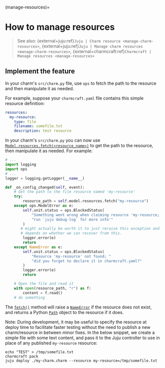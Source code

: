 (manage-resources)=
# How to manage resources

> See also: {external+juju:ref}`Juju | Charm resource <manage-charm-resources>`, {external+juju:ref}`Juju | Manage charm resources <manage-charm-resources>`, {external+charmcraft:ref}`Charmcraft | Manage resources <manage-resources>`

## Implement the feature

<!--COMMENT: MOVE TO HOW TO UPLOAD 
Because resources are defined in a charm’s `charmcraft.yaml`, they are intrinsically linked to a charm. As such, there is no need to register them separately in Charmhub. Other charms may have resources with the same name, but this is not a problem; references to resources always contain the charm name and resource name.
-->

In your charm's `src/charm.py` file, use `ops` to fetch the path to the resource and then manipulate it as needed.

For example, suppose your `charmcraft.yaml` file contains this simple resource definition:

```yaml
resources:
  my-resource:
    type: file
    filename: somefile.txt
    description: test resource
```

In your charm's `src/charm.py` you can now use [`Model.resources.fetch(<resource_name>)`](ops.Resources.fetch) to get the path to the resource, then manipulate it as needed. For example:

```python
# ...
import logging
import ops
# ...
logger = logging.getLogger(__name__)

def _on_config_changed(self, event):
    # Get the path to the file resource named 'my-resource'
    try:
        resource_path = self.model.resources.fetch("my-resource")
    except ops.ModelError as e:
        self.unit.status = ops.BlockedStatus(
            "Something went wrong when claiming resource 'my-resource; "
            "run `juju debug-log` for more info'"
        ) 
       # might actually be worth it to just reraise this exception and let the charm error out;
       # depends on whether we can recover from this.
        logger.error(e)
        return
    except NameError as e:
        self.unit.status = ops.BlockedStatus(
            "Resource 'my-resource' not found; "
            "did you forget to declare it in charmcraft.yaml?"
        )
        logger.error(e)
        return

    # Open the file and read it
    with open(resource_path, "r") as f:
        content = f.read()
    # do something
```

The [`fetch()`](ops.Resources.fetch) method will raise a [`NameError`](https://docs.python.org/3/library/exceptions.html#NameError) if the resource does not exist, and returns a Python [`Path`](https://docs.python.org/3/library/pathlib.html#pathlib.Path) object to the resource if it does.

Note: During development, it may be useful to specify the resource at deploy time to facilitate faster testing without the need to publish a new charm/resource in between minor fixes. In the below snippet, we create a simple file with some text content, and pass it to the Juju controller to use in place of any published `my-resource` resource:

```text
echo "TEST" > /tmp/somefile.txt
charmcraft pack
juju deploy ./my-charm.charm --resource my-resource=/tmp/somefile.txt
```
